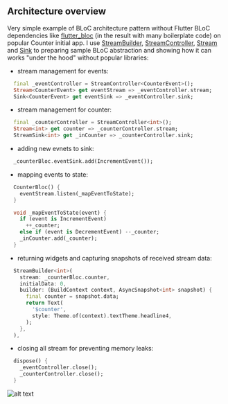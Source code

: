 ## Architecture overview
Very simple example of BLoC architecture pattern without Flutter BLoC dependencies like [flutter_bloc](https://pub.dev/packages/flutter_bloc) (in the result with many boilerplate code) on popular Counter initial app.
I use [StreamBuilder](https://api.flutter.dev/flutter/widgets/StreamBuilder-class.html), [StreamController](https://api.flutter.dev/flutter/dart-async/StreamController-class.html), [Stream](https://api.flutter.dev/flutter/dart-async/Stream-class.html) and [Sink](https://api.flutter.dev/flutter/dart-core/Sink-class.html) to preparing sample BLoC abstraction and showing how it can works "under the hood" without popular libraries:
- stream management for events:
```dart
  final _eventController = StreamController<CounterEvent>();
  Stream<CounterEvent> get eventStream => _eventController.stream;
  Sink<CounterEvent> get eventSink => _eventController.sink;

```
- stream management for counter:
```dart
  final _counterController = StreamController<int>();
  Stream<int> get counter => _counterController.stream;
  StreamSink<int> get _inCounter => _counterController.sink;

```
- adding new evnets to sink:
```dart
  _counterBloc.eventSink.add(IncrementEvent());

```
- mapping events to state:
```dart
  CounterBloc() {
    eventStream.listen(_mapEventToState);
  }

  void _mapEventToState(event) {
    if (event is IncrementEvent)
      ++_counter;
    else if (event is DecrementEvent) --_counter;
    _inCounter.add(_counter);
  }

```
- returning widgets and capturing snapshots of received stream data:
```dart
  StreamBuilder<int>(
    stream: _counterBloc.counter,
    initialData: 0,
    builder: (BuildContext context, AsyncSnapshot<int> snapshot) {
      final counter = snapshot.data;
      return Text(
        '$counter',
        style: Theme.of(context).textTheme.headline4,
      );
    },
  ),

```
- closing all stream for preventing memory leaks:
```dart
  dispose() {
    _eventController.close();
    _counterController.close();
  }

```



![alt text][architecture]

[architecture]: https://koenig-media.raywenderlich.com/uploads/2020/08/04-BLoC-diagram-1.png "BLoC pattern, resource: https://www.raywenderlich.com/4074597-getting-started-with-the-bloc-pattern"

